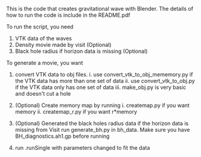 This is the code that creates gravitational wave with Blender. 
The details of how to run the code is include in the README.pdf

To run the script, you need
1) VTK data of the waves
2) Density movie made by visit (Optional)
3) Black hole radius if horizon data is missing (Optional)


To generate a movie, you want
1) convert VTK data to obj files. 
    i. use convert_vtk_to_obj_mememory.py if the VTK data has more than one set of data
    ii. use convert_vtk_to_obj.py if the VTK data only has one set of data
    iii. make_obj.py is very basic and doesn't cut a hole

2) (Optional) Create memory map by running 
    i. createmap.py if you want memory
    ii. createmap_r.py if you want r*memory

3) (Optional) Generated the black holes radius data if the horizon data is missing from Visit
    run generate_bh.py in bh_data. Make sure you have BH_diagnostics.ah1.gp before running


4) run .runSingle with parameters changed to fit the data
